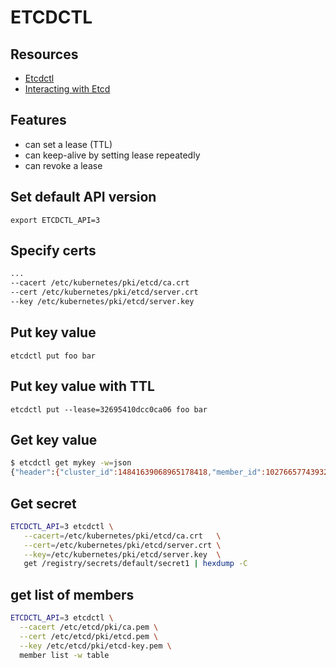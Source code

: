 # ETCDCTL

## Resources
- [Etcdctl](https://github.com/etcd-io/etcd/tree/main/etcdctl)
- [Interacting with Etcd](https://etcd.io/docs/v3.4/dev-guide/interacting_v3/)

## Features

- can set a lease (TTL)
- can keep-alive by setting lease repeatedly
- can revoke a lease

## Set default API version

`export ETCDCTL_API=3`

## Specify certs

```sh
...
--cacert /etc/kubernetes/pki/etcd/ca.crt
--cert /etc/kubernetes/pki/etcd/server.crt
--key /etc/kubernetes/pki/etcd/server.key
```

## Put key value

`etcdctl put foo bar`

## Put key value with TTL

`etcdctl put --lease=32695410dcc0ca06 foo bar`

## Get key value

```sh
$ etcdctl get mykey -w=json
{"header":{"cluster_id":14841639068965178418,"member_id":10276657743932975437,"revision":15,"raft_term":4}}
```

## Get secret

```sh
ETCDCTL_API=3 etcdctl \
   --cacert=/etc/kubernetes/pki/etcd/ca.crt   \
   --cert=/etc/kubernetes/pki/etcd/server.crt \
   --key=/etc/kubernetes/pki/etcd/server.key  \
   get /registry/secrets/default/secret1 | hexdump -C
```

## get list of members

```sh
ETCDCTL_API=3 etcdctl \
  --cacert /etc/etcd/pki/ca.pem \
  --cert /etc/etcd/pki/etcd.pem \
  --key /etc/etcd/pki/etcd-key.pem \
  member list -w table
```